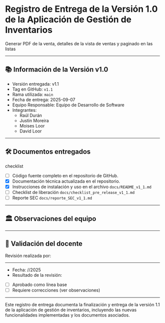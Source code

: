 # Registro de Entrega de la Versión 1.0 de la Aplicación de Gestión de Inventarios

Generar PDF de la venta, detalles de la vista de ventas y paginado en las listas

---

## 📚 Información de la Versión v1.0

* Versión entregada: v1.1
* Tag en GitHub: `v1.1`
* Rama utilizada: `main`
* Fecha de entrega: 2025-09-07
* Equipo Responsable: Equipo de Desarrollo de Software
* Integrantes:
  - Raúl Durán
  - Justin Moreira
  - Moises Loor
  - David Loor

---

## 🛠 Documentos entregados

checklist
- [ ] Código fuente completo en el repositorio de GitHub.
- [x] Documentación técnica actualizada en el repositorio.
- [x] Instrucciones de instalación y uso en el archivo `docs/README_v1_1.md`
- [ ] Checklist de liberación `docs/checklist_pre_release_v1_1.md`
- [ ] Reporte SEC `docs/reporte_SEC_v1_1.md`
---

## 🏛️ Observaciones del equipo

---

## 📌 Validación del docente

Revisión realizada por:

---
- Fecha: //2025
- Resultado de la revisión:
- [ ] Aprobado como línea base
- [ ] Requiere correcciones (ver observaciones)

---

Este registro de entrega documenta la finalización y entrega de la versión 1.1 de la aplicación de gestión de inventarios, incluyendo las nuevas funcionalidades implementadas y los documentos asociados.

